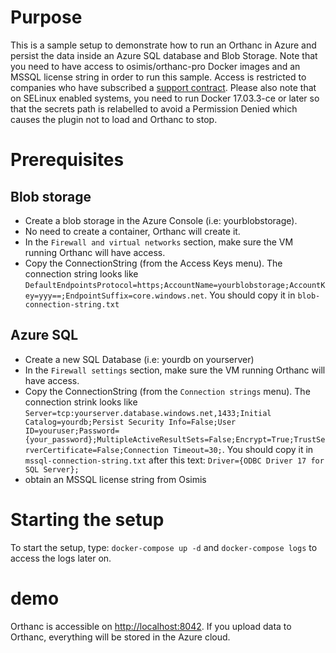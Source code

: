 # Purpose

This is a sample setup to demonstrate how to run an Orthanc in Azure and persist the data inside an Azure SQL database and Blob Storage.
Note that you need to have access to osimis/orthanc-pro Docker images and an MSSQL license string in order to run this sample.
Access is restricted to companies who have subscribed a [support contract](https://www.osimis.io/en/services.html).
Please also note that on SELinux enabled systems, you need to run Docker 17.03.3-ce or later so that the secrets path is relabelled to avoid a Permission Denied which causes the plugin not to load and Orthanc to stop.

# Prerequisites

## Blob storage

- Create a blob storage in the Azure Console (i.e: yourblobstorage).
- No need to create a container, Orthanc will create it.
- In the `Firewall and virtual networks` section, make sure the VM running Orthanc will have access.
- Copy the ConnectionString (from the Access Keys menu).  The connection string looks like `DefaultEndpointsProtocol=https;AccountName=yourblobstorage;AccountKey=yyy==;EndpointSuffix=core.windows.net`.
  You should copy it in `blob-connection-string.txt`

## Azure SQL

- Create a new SQL Database (i.e: yourdb on yourserver)
- In the `Firewall settings` section, make sure the VM running Orthanc will have access.
- Copy the ConnectionString (from the `Connection strings` menu).  The connection strink looks like `Server=tcp:yourserver.database.windows.net,1433;Initial Catalog=yourdb;Persist Security Info=False;User ID=youruser;Password={your_password};MultipleActiveResultSets=False;Encrypt=True;TrustServerCertificate=False;Connection Timeout=30;`.  You should copy it in `mssql-connection-string.txt` after this text: `Driver={ODBC Driver 17 for SQL Server};`
- obtain an MSSQL license string from Osimis


# Starting the setup

To start the setup, type: `docker-compose up -d` and `docker-compose logs` to access the logs later on.

# demo

Orthanc is accessible on [http://localhost:8042](http://localhost:8042).  If you upload data to Orthanc,
everything will be stored in the Azure cloud.
